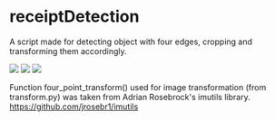 # receiptDetection
A script made for detecting object with four edges, cropping and transforming them accordingly.

<img src="https://cloud.githubusercontent.com/assets/9364253/14460380/8722eee4-00bd-11e6-9870-1fc79e8ea027.jpg"/>
<img src="https://cloud.githubusercontent.com/assets/9364253/14460377/86fb41dc-00bd-11e6-9723-0c8398221858.png"/>
<img src="https://cloud.githubusercontent.com/assets/9364253/14460381/873c2ada-00bd-11e6-8ebe-d24455ac4b29.png"/>

Function four_point_transform() used for image transformation (from transform.py) was taken from Adrian Rosebrock's imutils library.
https://github.com/jrosebr1/imutils
